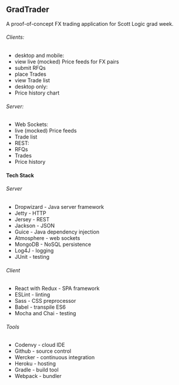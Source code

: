 ## GradTrader

A proof-of-concept FX trading application for Scott Logic grad week.

###### Clients:
* desktop and mobile:
 * view live (mocked) Price feeds for FX pairs
 * submit RFQs
 * place Trades
 * view Trade list
* desktop only:
 * Price history chart

###### Server:
* Web Sockets:
 * live (mocked) Price feeds
 * Trade list
* REST:
 * RFQs
 * Trades
 * Price history

#### Tech Stack

###### Server
* Dropwizard - Java server framework
 * Jetty - HTTP
 * Jersey - REST
 * Jackson - JSON
* Guice - Java dependency injection
* Atmosphere - web sockets
* MongoDB - NoSQL persistence
* Log4J - logging
* JUnit - testing

###### Client
* React with Redux - SPA framework
* ESLint - linting
* Sass - CSS preprocessor
* Babel - transpile ES6
* Mocha and Chai - testing

###### Tools
* Codenvy - cloud IDE
* Github - source control
* Wercker - continuous integration
* Heroku - hosting
* Gradle - build tool
* Webpack - bundler